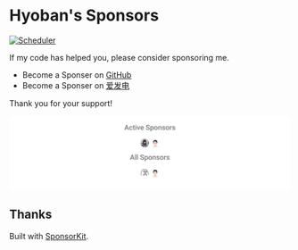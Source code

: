 # Hyoban's Sponsors

[![Scheduler](https://github.com/DIYgod/sponsors/actions/workflows/scheduler.yml/badge.svg)](https://github.com/DIYgod/sponsors/actions/workflows/scheduler.yml)

If my code has helped you, please consider sponsoring me.

- Become a Sponser on [GitHub](https://github.com/sponsors/hyoban)
- Become a Sponser on [爱发电](https://afdian.com/a/hyoban)

Thank you for your support!

<p align="center">
  <a href="./sponsorkit/sponsors.svg">
    <img src='./sponsorkit/sponsors.svg'/>
  </a>
</p>

## Thanks

Built with [SponsorKit](https://github.com/antfu/sponsorkit).
